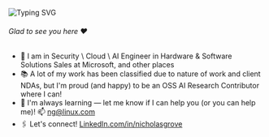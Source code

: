 ![Typing SVG](https://readme-typing-svg.demolab.com?font=Fira+Code&pause=600&color=2F81F7&multiline=true&width=435&lines=Hey+there.%F0%9F%91%8B;This+is+Nicholas+Grove.)
###### Glad to see you here :heart:
- 🏢 I am in Security \ Cloud \ AI Engineer in Hardware & Software Solutions Sales at Microsoft, and other places
- 📚 A lot of my work has been classified due to nature of work and client NDAs, but I'm proud (and happy) to be an OSS AI Research Contributor where I can!
- 🌱 I'm always learning — let me know if I can help you (or you can help me)! 📫 ng@linux.com
- 🖇 Let's connect! [LinkedIn.com/in/nicholasgrove](https://linkedin.com/in/nicholasgrove)
